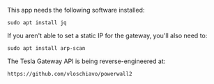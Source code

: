 This app needs the following software installed:
```
sudo apt install jq
```

If you aren't able to set a static IP for the gateway, 
you'll also need to:
```
sudo apt install arp-scan
```

The Tesla Gateway API is being reverse-engineered at:
```
https://github.com/vloschiavo/powerwall2
```